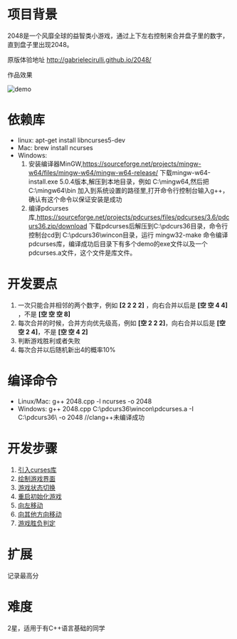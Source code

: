 # 项目背景
2048是一个风靡全球的益智类小游戏，通过上下左右控制来合并盘子里的数字，直到盘子里出现2048。

原版体验地址 http://gabrielecirulli.github.io/2048/

作品效果

![demo](https://static.nowcoder.com/b/2048demo.gif)

# 依赖库
- linux: apt-get install libncurses5-dev
- Mac: brew install ncurses
- Windows:
    1. 安装编译器MinGW,https://sourceforge.net/projects/mingw-w64/files/mingw-w64/mingw-w64-release/ 下载mingw-w64-install.exe 5.0.4版本,解压到本地目录，例如 C:\mingw64,然后把C:\mingw64\bin 加入到系统设置的路径里,打开命令行控制台输入g++，确认有这个命令以保证安装是成功
    2. 编译pdcurses库,https://sourceforge.net/projects/pdcurses/files/pdcurses/3.6/pdcurs36.zip/download 下载pdcurses后解压到C:\pdcurs36目录，命令行控制台cd到 C:\pdcurs36\wincon目录，运行 mingw32-make 命令编译pdcurses库，编译成功后目录下有多个demo的exe文件以及一个pdcurses.a文件，这个文件是库文件。

# 开发要点
1. 一次只能合并相邻的两个数字，例如 **[2 2 2 2]** ，向右合并以后是 **[空 空 4 4]** ，不是 **[空 空 空 8]**
2. 每次合并的时候，合并方向优先级高，例如 **[空 2 2 2]**，向右合并以后是 **[空 空 2 4]**，不是 **[空 空 4 2]** 
3. 判断游戏胜利或者失败
4. 每次合并以后随机新出4的概率10%

# 编译命令
- Linux/Mac: g++ 2048.cpp -l ncurses -o 2048
- Windows: g++ 2048.cpp C:\pdcurs36\wincon\pdcurses.a -I C:\pdcurs36\ -o 2048      //clang++未编译成功

# 开发步骤
1. [引入curses库](https://git.nowcoder.com/68/2048/blob/f40b7e8cb33b6d5ba9159b51ef3f1c2bd7b8c8a7/2048.cpp)
2. [绘制游戏界面](https://git.nowcoder.com/68/2048/blob/8ef32b89dd706110bb4c3682d66848cc71ca0e02/2048.cpp)
3. [游戏状态切换](https://git.nowcoder.com/68/2048/blob/3c6d4743cb9d4bbf71dd48e5da0afb6d0d95b5a3/2048.cpp)
4. [重启初始化游戏](https://git.nowcoder.com/68/2048/blob/c75ec7027de9952062fbf2504308a8d48ac37c2d/2048.cpp)
5. [向左移动](https://git.nowcoder.com/68/2048/blob/444f66df08072b895e2d77384248b95cb74f3452/2048.cpp)
6. [向其他方向移动](https://git.nowcoder.com/68/2048/blob/37030cb9dba63a35722dedd9df465f4ebc4783c0/2048.cpp)
7. [游戏胜负判定](https://git.nowcoder.com/68/2048/blob/f1dc8e50a3159064c26fb2617425bb3a7b219d8f/2048.cpp)

# 扩展
记录最高分

# 难度
2星，适用于有C++语言基础的同学